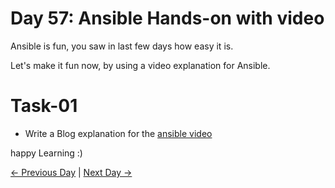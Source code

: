 # Day 57: Ansible Hands-on with video

Ansible is fun, you saw in last few days how easy it is.

Let's make it fun now, by using a video explanation for Ansible.

# Task-01

- Write a Blog explanation for the [ansible video](https://youtu.be/SGB7EdiP39E)

happy Learning :)

[← Previous Day](../day56/tasks.md) | [Next Day →](../day58/tasks.md)
